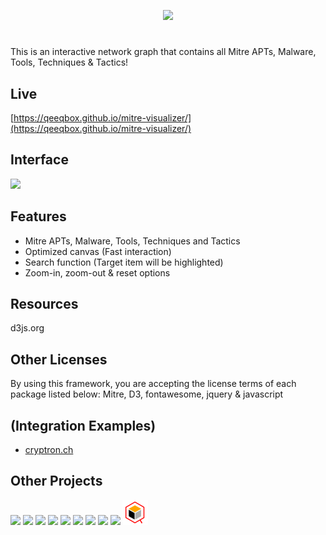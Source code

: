 <p align="center"> <img src="https://raw.githubusercontent.com/qeeqbox/mitre-visualizer/main/readme/mitre-visualizer.png"></p>

#
This is an interactive network graph that contains all Mitre APTs, Malware, Tools, Techniques & Tactics!

## Live
[https://qeeqbox.github.io/mitre-visualizer/](https://qeeqbox.github.io/mitre-visualizer/)

## Interface
<img src="https://raw.githubusercontent.com/qeeqbox/mitre-visualizer/main/readme/intro.png" style="max-width:768px"/>

## Features
- Mitre APTs, Malware, Tools, Techniques and Tactics
- Optimized canvas (Fast interaction)
- Search function (Target item will be highlighted)
- Zoom-in, zoom-out & reset options

## Resources
d3js.org

## Other Licenses
By using this framework, you are accepting the license terms of each package listed below:
Mitre, D3, fontawesome, jquery & javascript

## (Integration Examples)
- [cryptron.ch](https://www.cryptron.ch/files/Cryptron/mitre-attack-graph/index.html)

## Other Projects
[![](https://github.com/qeeqbox/.github/blob/main/data/social-analyzer.png)](https://github.com/qeeqbox/social-analyzer) [![](https://github.com/qeeqbox/.github/blob/main/data/analyzer.png)](https://github.com/qeeqbox/analyzer) [![](https://github.com/qeeqbox/.github/blob/main/data/chameleon.png)](https://github.com/qeeqbox/chameleon) [![](https://github.com/qeeqbox/.github/blob/main/data/honeypots.png)](https://github.com/qeeqbox/honeypots) [![](https://github.com/qeeqbox/.github/blob/main/data/url-sandbox.png)](https://github.com/qeeqbox/url-sandbox) [![](https://github.com/qeeqbox/.github/blob/main/data/woodpecker.png)](https://github.com/qeeqbox/woodpecker) [![](https://github.com/qeeqbox/.github/blob/main/data/docker-images.png)](https://github.com/qeeqbox/docker-images) [![](https://github.com/qeeqbox/.github/blob/main/data/seahorse.png)](https://github.com/qeeqbox/seahorse) [![](https://github.com/qeeqbox/.github/blob/main/data/rhino.png)](https://github.com/qeeqbox/rhino) [![](https://github.com/qeeqbox/.github/blob/main/data/raven.png)](https://github.com/qeeqbox/raven)
